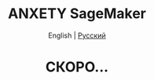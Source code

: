 <div align="center">

<h1 align="center">ANXETY SageMaker</h1>

English | [Русский ](./README-ru_RU.md)

</div>

<div align="center">
  
  # СКОРО...
  
</div>
